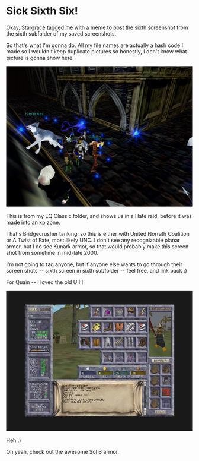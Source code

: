 # Sick Sixth Six!

Okay, Stargrace [tagged me with a meme](http://mmoquests.com/2009/02/23/sixth-screenshot-meme/) to post the sixth screenshot from the sixth subfolder of my saved screenshots.

So that's what I'm gonna do. All my file names are actually a hash code I made so I wouldn't keep duplicate pictures so honestly, I don't know what picture is gonna show here.

![](../uploads/2009/02/2b0b27c337a6b9f7f5fb6a707be25cb8.jpg "2b0b27c337a6b9f7f5fb6a707be25cb8")

This is from my EQ Classic folder, and shows us in a Hate raid, before it was made into an xp zone.

That's Bridgecrusher tanking, so this is either with United Norrath Coalition or A Twist of Fate, most likely UNC. I don't see any recognizable planar armor, but I do see Kunark armor, so that would probably make this screen shot from sometime in mid-late 2000.

I'm not going to tag anyone, but if anyone else wants to go through their screen shots -- sixth screen in sixth subfolder -- feel free, and link back :)

For Quain -- I loved the old UI!!!

![](../uploads/2009/02/6e8ba0df16fdd12bba7c03fba57a2878.jpg "6e8ba0df16fdd12bba7c03fba57a2878")

Heh :)

Oh yeah, check out the awesome Sol B armor.

